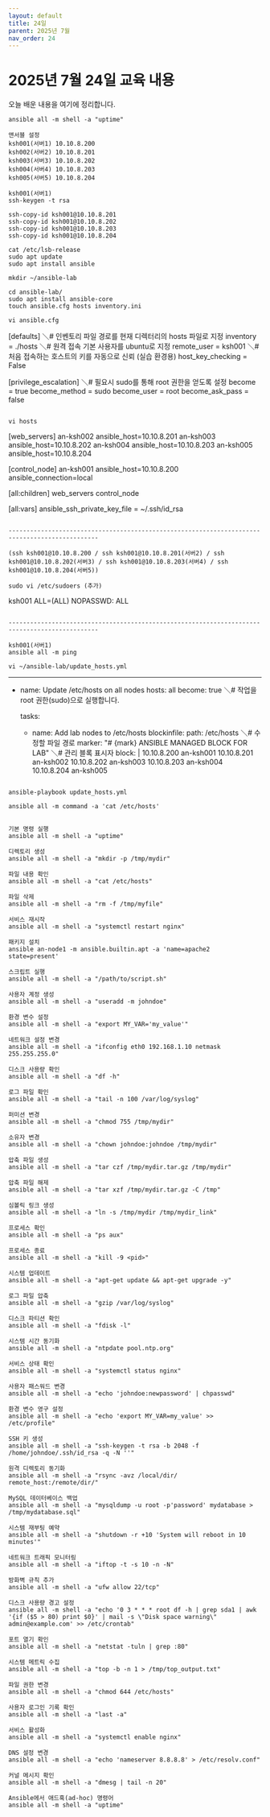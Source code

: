 ```yaml
---
layout: default
title: 24일
parent: 2025년 7월
nav_order: 24
---
```


# 2025년 7월 24일 교육 내용

오늘 배운 내용을 여기에 정리합니다.

```
ansible all -m shell -a "uptime"

앤서블 설정
ksh001(서버1) 10.10.8.200
ksh002(서버2) 10.10.8.201
ksh003(서버3) 10.10.8.202
ksh004(서버4) 10.10.8.203
ksh005(서버5) 10.10.8.204

ksh001(서버1)
ssh-keygen -t rsa

ssh-copy-id ksh001@10.10.8.201
ssh-copy-id ksh001@10.10.8.202
ssh-copy-id ksh001@10.10.8.203
ssh-copy-id ksh001@10.10.8.204

cat /etc/lsb-release
sudo apt update
sudo apt install ansible

mkdir ~/ansible-lab

cd ansible-lab/
sudo apt install ansible-core
touch ansible.cfg hosts inventory.ini

vi ansible.cfg

```
[defaults]
＼# 인벤토리 파일 경로를 현재 디렉터리의 hosts 파일로 지정
inventory = ./hosts
＼# 원격 접속 기본 사용자를 ubuntu로 지정
remote_user = ksh001
＼# 처음 접속하는 호스트의 키를 자동으로 신뢰 (실습 환경용)
host_key_checking = False

[privilege_escalation]
＼# 필요시 sudo를 통해 root 권한을 얻도록 설정
become = true
become_method = sudo
become_user = root
become_ask_pass = false
```

vi hosts

```
[web_servers]
an-ksh002 ansible_host=10.10.8.201
an-ksh003 ansible_host=10.10.8.202
an-ksh004 ansible_host=10.10.8.203
an-ksh005 ansible_host=10.10.8.204

[control_node]
an-ksh001 ansible_host=10.10.8.200 ansible_connection=local

[all:children]
web_servers
control_node

[all:vars]
ansible_ssh_private_key_file = ~/.ssh/id_rsa
```

-----------------------------------------------------------------------------------------------

(ssh ksh001@10.10.8.200 / ssh ksh001@10.10.8.201(서버2) / ssh ksh001@10.10.8.202(서버3) / ssh ksh001@10.10.8.203(서버4) / ssh ksh001@10.10.8.204(서버5))

sudo vi /etc/sudoers (추가)

```
ksh001 ALL=(ALL) NOPASSWD: ALL
```

-----------------------------------------------------------------------------------------------

ksh001(서버1)
ansible all -m ping

vi ~/ansible-lab/update_hosts.yml

```
---
- name: Update /etc/hosts on all nodes
  hosts: all
  become: true  ＼# 작업을 root 권한(sudo)으로 실행합니다.

  tasks:
    - name: Add lab nodes to /etc/hosts
      blockinfile:
        path: /etc/hosts  ＼# 수정할 파일 경로
        marker: "# {mark} ANSIBLE MANAGED BLOCK FOR LAB" ＼# 관리 블록 표시자
        block: |
          10.10.8.200 an-ksh001
          10.10.8.201 an-ksh002
          10.10.8.202 an-ksh003
          10.10.8.203 an-ksh004
          10.10.8.204 an-ksh005
```

ansible-playbook update_hosts.yml

ansible all -m command -a 'cat /etc/hosts'


기본 명령 실행 
ansible all -m shell -a "uptime"

디렉토리 생성 
ansible all -m shell -a "mkdir -p /tmp/mydir"

파일 내용 확인 
ansible all -m shell -a "cat /etc/hosts"

파일 삭제 
ansible all -m shell -a "rm -f /tmp/myfile"

서비스 재시작 
ansible all -m shell -a "systemctl restart nginx"

패키지 설치 
ansible an-node1 -m ansible.builtin.apt -a 'name=apache2 state=present'

스크립트 실행 
ansible all -m shell -a "/path/to/script.sh"

사용자 계정 생성 
ansible all -m shell -a "useradd -m johndoe"

환경 변수 설정 
ansible all -m shell -a "export MY_VAR='my_value'"

네트워크 설정 변경 
ansible all -m shell -a "ifconfig eth0 192.168.1.10 netmask 255.255.255.0"

디스크 사용량 확인 
ansible all -m shell -a "df -h"

로그 파일 확인 
ansible all -m shell -a "tail -n 100 /var/log/syslog"

퍼미션 변경 
ansible all -m shell -a "chmod 755 /tmp/mydir"

소유자 변경 
ansible all -m shell -a "chown johndoe:johndoe /tmp/mydir"

압축 파일 생성 
ansible all -m shell -a "tar czf /tmp/mydir.tar.gz /tmp/mydir"

압축 파일 해제 
ansible all -m shell -a "tar xzf /tmp/mydir.tar.gz -C /tmp"

심볼릭 링크 생성 
ansible all -m shell -a "ln -s /tmp/mydir /tmp/mydir_link"

프로세스 확인 
ansible all -m shell -a "ps aux"

프로세스 종료 
ansible all -m shell -a "kill -9 <pid>"

시스템 업데이트 
ansible all -m shell -a "apt-get update && apt-get upgrade -y"

로그 파일 압축 
ansible all -m shell -a "gzip /var/log/syslog"

디스크 파티션 확인 
ansible all -m shell -a "fdisk -l"

시스템 시간 동기화 
ansible all -m shell -a "ntpdate pool.ntp.org"

서비스 상태 확인 
ansible all -m shell -a "systemctl status nginx"

사용자 패스워드 변경 
ansible all -m shell -a "echo 'johndoe:newpassword' | chpasswd"

환경 변수 영구 설정 
ansible all -m shell -a "echo 'export MY_VAR=my_value' >> /etc/profile"

SSH 키 생성 
ansible all -m shell -a "ssh-keygen -t rsa -b 2048 -f /home/johndoe/.ssh/id_rsa -q -N ''"

원격 디렉토리 동기화 
ansible all -m shell -a "rsync -avz /local/dir/ remote_host:/remote/dir/"

MySQL 데이터베이스 백업 
ansible all -m shell -a "mysqldump -u root -p'password' mydatabase > /tmp/mydatabase.sql"

시스템 재부팅 예약 
ansible all -m shell -a "shutdown -r +10 'System will reboot in 10 minutes'"

네트워크 트래픽 모니터링 
ansible all -m shell -a "iftop -t -s 10 -n -N"

방화벽 규칙 추가 
ansible all -m shell -a "ufw allow 22/tcp"

디스크 사용량 경고 설정
ansible all -m shell -a "echo '0 3 * * * root df -h | grep sda1 | awk '{if ($5 > 80) print $0}' | mail -s \"Disk space warning\" admin@example.com' >> /etc/crontab"

포트 열기 확인 
ansible all -m shell -a "netstat -tuln | grep :80"

시스템 메트릭 수집
ansible all -m shell -a "top -b -n 1 > /tmp/top_output.txt"

파일 권한 변경
ansible all -m shell -a "chmod 644 /etc/hosts"

사용자 로그인 기록 확인
ansible all -m shell -a "last -a"

서비스 활성화
ansible all -m shell -a "systemctl enable nginx"

DNS 설정 변경
ansible all -m shell -a "echo 'nameserver 8.8.8.8' > /etc/resolv.conf"

커널 메시지 확인
ansible all -m shell -a "dmesg | tail -n 20"

Ansible에서 애드혹(ad-hoc) 명령어
ansible all -m shell -a "uptime"
```